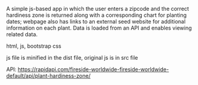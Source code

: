 A simple js-based app in which the user enters a zipcode and the correct hardiness zone is returned along with a corresponding chart for planting dates; webpage also has links to an external seed website for additional information on each plant.
Data is loaded from an API and enables viewing related data.

html, js, bootstrap css

js file is minified in the dist file, original js is in src file

API:
https://rapidapi.com/fireside-worldwide-fireside-worldwide-default/api/plant-hardiness-zone/
